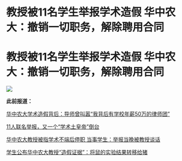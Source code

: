 # 教授被11名学生举报学术造假 华中农大：撤销一切职务，解除聘用合同

# 教授被11名学生举报学术造假 华中农大：撤销一切职务，解除聘用合同

![](https://inews.gtimg.com/om_bt/OVAr5TvrBFTkWNsAiT1_KDkbTkLeAqhAUh4ggAg9t5uTQAA/1000)

**此前报道：**

[华中农大学术造假背后：导师曾叫嚣“我背后有学校年薪50万的律师团”](https://news.qq.com/rain/a/20240124A00SSF00)

[11人联名举报，又一个“学术土皇帝”倒台](https://news.qq.com/rain/a/20240120A08HGZ00)

[华中农大教授被指学术不端后停职 当事学生：举报当晚被教授谈话](https://news.qq.com/rain/a/20240119A0AH9K00)

[学生公布华中农大教授“造假证据”：将鼠的实验结果转移给猪](https://news.qq.com/rain/a/20240120A06NDW00)


